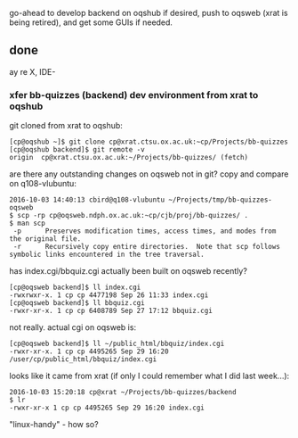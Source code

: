 


go-ahead to develop backend on oqshub if desired, push to oqsweb (xrat is being retired), and get some GUIs if needed.

## done

ay re X, IDE-

### xfer bb-quizzes (backend) dev environment from xrat to oqshub

git cloned from xrat to oqshub:

    [cp@oqshub ~]$ git clone cp@xrat.ctsu.ox.ac.uk:~cp/Projects/bb-quizzes
    [cp@oqshub backend]$ git remote -v
    origin  cp@xrat.ctsu.ox.ac.uk:~/Projects/bb-quizzes/ (fetch)

are there any outstanding changes on oqsweb not in git? copy and compare on q108-vlubuntu:

    2016-10-03 14:40:13 cbird@q108-vlubuntu ~/Projects/tmp/bb-quizzes-oqsweb
    $ scp -rp cp@oqsweb.ndph.ox.ac.uk:~cp/cjb/proj/bb-quizzes/ .
    $ man scp
     -p      Preserves modification times, access times, and modes from the original file.
     -r      Recursively copy entire directories.  Note that scp follows symbolic links encountered in the tree traversal.



has index.cgi/bbquiz.cgi actually been built on oqsweb recently?

    [cp@oqsweb backend]$ ll index.cgi
    -rwxrwxr-x. 1 cp cp 4477198 Sep 26 11:33 index.cgi
    [cp@oqsweb backend]$ ll bbquiz.cgi
    -rwxr-xr-x. 1 cp cp 6408789 Sep 27 17:12 bbquiz.cgi

not really. actual cgi on oqsweb is:

    [cp@oqsweb backend]$ ll ~/public_html/bbquiz/index.cgi
    -rwxr-xr-x. 1 cp cp 4495265 Sep 29 16:20 /user/cp/public_html/bbquiz/index.cgi

looks like it came from xrat (if only I could remember what I did last week...):

    2016-10-03 15:20:18 cp@xrat ~/Projects/bb-quizzes/backend
    $ lr
    -rwxr-xr-x 1 cp cp 4495265 Sep 29 16:20 index.cgi






"linux-handy" - how so?